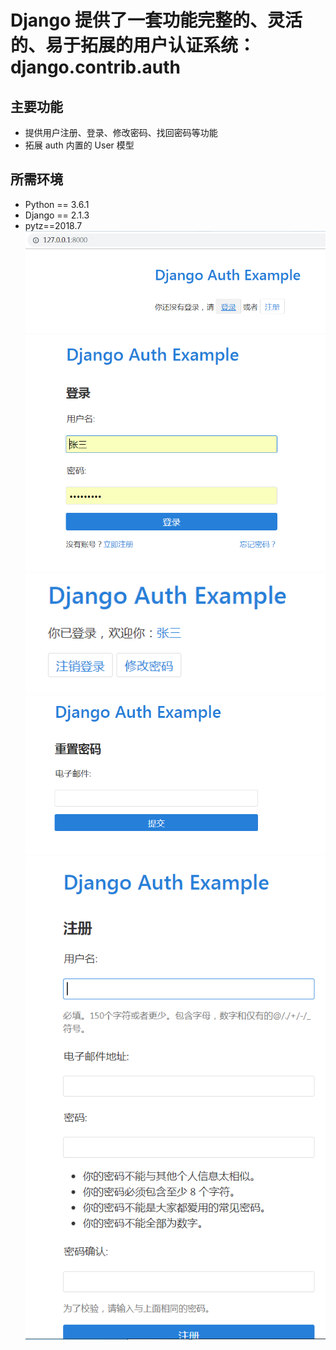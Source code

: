 # Django 提供了一套功能完整的、灵活的、易于拓展的用户认证系统：django.contrib.auth 
## 主要功能
- 提供用户注册、登录、修改密码、找回密码等功能 
- 拓展 auth 内置的 User 模型  
## 所需环境
- Python == 3.6.1 
- Django == 2.1.3 
- pytz==2018.7  
![图片1](https://github.com/gyw040518/django_auth/blob/master/screenshots/index.png) 
![图片2](https://github.com/gyw040518/django_auth/blob/master/screenshots/login.png) 
![图片3](https://github.com/gyw040518/django_auth/blob/master/screenshots/login_done.png) 
![图片4](https://github.com/gyw040518/django_auth/blob/master/screenshots/psw_reset.png) 
![图片5](https://github.com/gyw040518/django_auth/blob/master/screenshots/register.png) 
